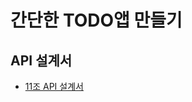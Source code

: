 # 간단한 TODO앱 만들기
## API 설계서
- [11조 API 설계서](https://docs.google.com/document/d/1ZhgmqOzIX9GVAQreKAXtGEFtTm2EQwWxOI5_5r5dWB8/edit?tab=t.0)